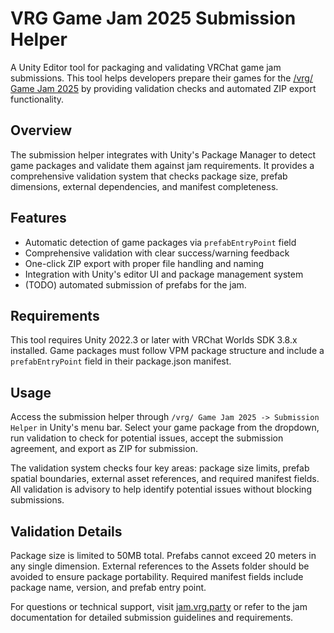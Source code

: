 # VRG Game Jam 2025 Submission Helper

A Unity Editor tool for packaging and validating VRChat game jam submissions. This tool helps developers prepare their games for the [/vrg/ Game Jam 2025](https://jam.vrg.party) by providing validation checks and automated ZIP export functionality.

## Overview

The submission helper integrates with Unity's Package Manager to detect game packages and validate them against jam requirements. It provides a comprehensive validation system that checks package size, prefab dimensions, external dependencies, and manifest completeness.

## Features

- Automatic detection of game packages via `prefabEntryPoint` field
- Comprehensive validation with clear success/warning feedback  
- One-click ZIP export with proper file handling and naming
- Integration with Unity's editor UI and package management system
- (TODO) automated submission of prefabs for the jam.

## Requirements

This tool requires Unity 2022.3 or later with VRChat Worlds SDK 3.8.x installed. Game packages must follow VPM package structure and include a `prefabEntryPoint` field in their package.json manifest.

## Usage

Access the submission helper through `/vrg/ Game Jam 2025 -> Submission Helper` in Unity's menu bar. Select your game package from the dropdown, run validation to check for potential issues, accept the submission agreement, and export as ZIP for submission.

The validation system checks four key areas: package size limits, prefab spatial boundaries, external asset references, and required manifest fields. All validation is advisory to help identify potential issues without blocking submissions.

## Validation Details

Package size is limited to 50MB total. Prefabs cannot exceed 20 meters in any single dimension. External references to the Assets folder should be avoided to ensure package portability. Required manifest fields include package name, version, and prefab entry point.

For questions or technical support, visit [jam.vrg.party](https://jam.vrg.party) or refer to the jam documentation for detailed submission guidelines and requirements.
